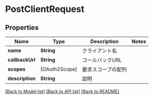 # PostClientRequest

## Properties
Name | Type | Description | Notes
------------ | ------------- | ------------- | -------------
**name** | **String** | クライアント名 | 
**callbackUrl** | **String** | コールバックURL | 
**scopes** | [OAuth2Scope] | 要求スコープの配列 | 
**description** | **String** | 説明 | 

[[Back to Model list]](../README.md#documentation-for-models) [[Back to API list]](../README.md#documentation-for-api-endpoints) [[Back to README]](../README.md)


